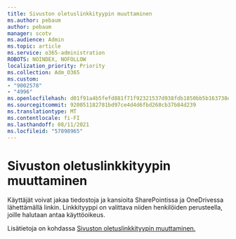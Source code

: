```yaml
---
title: Sivuston oletuslinkkityypin muuttaminen
ms.author: pebaum
author: pebaum
manager: scotv
ms.audience: Admin
ms.topic: article
ms.service: o365-administration
ROBOTS: NOINDEX, NOFOLLOW
localization_priority: Priority
ms.collection: Adm_O365
ms.custom:
- "9002578"
- "4996"
ms.openlocfilehash: d01f91a4b5fefd881f71f92321537d938fdb1850bb5b163738e4322312d7f02b
ms.sourcegitcommit: 920051182781bd97ce4d4d6fbd268cb37b84d239
ms.translationtype: MT
ms.contentlocale: fi-FI
ms.lasthandoff: 08/11/2021
ms.locfileid: "57898965"
---
```

# <a name="change-the-default-link-type-for-a-site"></a>Sivuston oletuslinkkityypin muuttaminen

Käyttäjät voivat jakaa tiedostoja ja kansioita SharePointissa ja OneDrivessa lähettämällä linkin. Linkkityyppi on valittava niiden henkilöiden perusteella, joille halutaan antaa käyttöoikeus.

Lisätietoja on kohdassa [Sivuston oletuslinkkityypin muuttaminen.](https://docs.microsoft.com/sharepoint/change-default-sharing-link)
